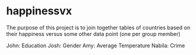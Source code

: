 # happinessvx

The purpose of this project is to join together tables of countries based on their happiness versus some other data point 
(one per group member)

John: Education
Josh: Gender
Amy: Average Temperature
Nabila: Crime